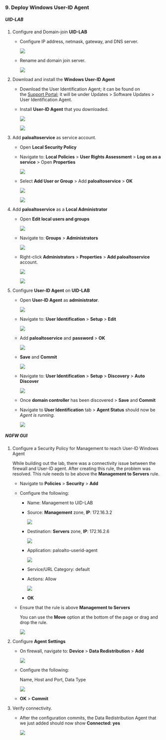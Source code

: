 ### 9. Deploy Windows User-ID Agent
##### UID-LAB
1. Configure and Domain-join **UID-LAB**
	- Configure IP address, netmask, gateway, and DNS server.

		![](../../screenshots/adpalab-327.png)
	- Rename and domain join server.

		![](../../screenshots/adpalab-328.png)
2. Download and install the **Windows User-ID Agent**
	- Download the User Identification Agent; it can be found on the [Support Portal](https://support.paloaltonetworks.com/); it will be under Updates > Software Updates > User Identification Agent.
	- Install **User-ID Agent** that you downloaded.

		![](../../screenshots/adpalab-329.png)

		![](../../screenshots/adpalab-330.png)
3. Add **paloaltoservice** as service account.
	- Open **Local Security Policy**
	- Navigate to: **Local Policies** > **User Rights Assessment** > **Log on as a service** > Open **Properties**

		![](../../screenshots/adpalab-335.png)
	- Select **Add User or Group** > Add **paloaltoservice** > **OK**

		![](../../screenshots/adpalab-336.png)

		![](../../screenshots/adpalab-337.png)
4. Add **paloaltoservice** as a **Local Administrator**
	- Open **Edit local users and groups**

		![](../../screenshots/adpalab-345.png)
	- Navigate to: **Groups** > **Administrators**

		![](../../screenshots/adpalab-346.png)
	- Right-click **Administrators** > **Properties** > **Add paloaltoservice** account.

		![](../../screenshots/adpalab-347.png)

		![](../../screenshots/adpalab-338.png)
5. Configure **User-ID Agent** on **UID-LAB**
	- Open **User-ID Agent** as **administrator**.

		![](../../screenshots/adpalab-331.png)
	- Navigate to: **User Identification** > **Setup** > **Edit**

		![](../../screenshots/adpalab-332.png)
	- Add **paloaltoservice** and **password** > **OK**

		![](../../screenshots/adpalab-333.png)
	- **Save** and **Commit**

		![](../../screenshots/adpalab-334.png)
	- Navigate to: **User Identification** > **Setup** > **Discovery** > **Auto Discover**

		![](../../screenshots/adpalab-341.png)
	- Once **domain controller** has been discovered > **Save** and **Commit**
	- Navigate to **User Identification** tab > **Agent Status** should now be *Agent is running.*

		![](../../screenshots/adpalab-342.png)

##### NGFW GUI
1. Configure a Security Policy for Management to reach User-ID Windows Agent

	While building out the lab, there was a connectivity issue between the firewall and User-ID agent. After creating this rule, the problem was resolved. This rule needs to be above the **Management to Servers** rule.
	- Navigate to **Policies** > **Security** > **Add**
	- Configure the following:
		- Name: Management to UID-LAB
		- Source: **Management** zone, **IP**: 172.16.3.2

			![](../../screenshots/adpalab-348.png)
		- Destination: **Servers** zone, **IP**: 172.16.2.6

			![](../../screenshots/adpalab-349.png)
		- Application: paloalto-userid-agent

			![](../../screenshots/adpalab-350.png)
		- Service/URL Category: default
		- Actions: Allow

			![](../../screenshots/adpalab-01.png)
		- **OK**
	- Ensure that the rule is above **Management to Servers**

		You can use the **Move** option at the bottom of the page or drag and drop the rule. 

		![](../../screenshots/adpalab-372.png)
2. Configure **Agent Settings**
	- On firewall, navigate to: **Device** > **Data Redistribution** > **Add**

		![](../../screenshots/adpalab-343.png)
	- Configure the following:

		Name, Host and Port, Data Type

		![](../../screenshots/adpalab-344.png)
	- **OK** > **Commit**
3. Verify connectivity.
	- After the configuration commits, the Data Redistribution Agent that we just added should now show **Connected: yes**

		![](../../screenshots/adpalab-351.png)


